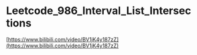 # Leetcode_986_Interval_List_Intersections

[https://www.bilibili.com/video/BV1jK4y187zZ](https://www.bilibili.com/video/BV1jK4y187zZ)